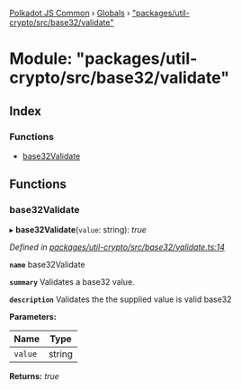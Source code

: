 [Polkadot JS Common](../README.md) › [Globals](../globals.md) › ["packages/util-crypto/src/base32/validate"](_packages_util_crypto_src_base32_validate_.md)

# Module: "packages/util-crypto/src/base32/validate"

## Index

### Functions

* [base32Validate](_packages_util_crypto_src_base32_validate_.md#base32validate)

## Functions

###  base32Validate

▸ **base32Validate**(`value`: string): *true*

*Defined in [packages/util-crypto/src/base32/validate.ts:14](https://github.com/polkadot-js/common/blob/e487d0a4/packages/util-crypto/src/base32/validate.ts#L14)*

**`name`** base32Validate

**`summary`** Validates a base32 value.

**`description`** 
Validates the the supplied value is valid base32

**Parameters:**

Name | Type |
------ | ------ |
`value` | string |

**Returns:** *true*
